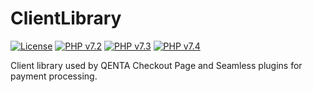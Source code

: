 # ClientLibrary

[![License](https://img.shields.io/badge/license-GPLv2-blue.svg)](https://raw.githubusercontent.com/wirecard/ClientLibrary/master/LICENSE)
[![PHP v7.2](https://img.shields.io/badge/php-v7.2-yellow.svg)](http://www.php.net)
[![PHP v7.3](https://img.shields.io/badge/php-v7.3-yellow.svg)](http://www.php.net)
[![PHP v7.4](https://img.shields.io/badge/php-v7.4-yellow.svg)](http://www.php.net)

Client library used by QENTA Checkout Page and Seamless plugins for payment processing.

